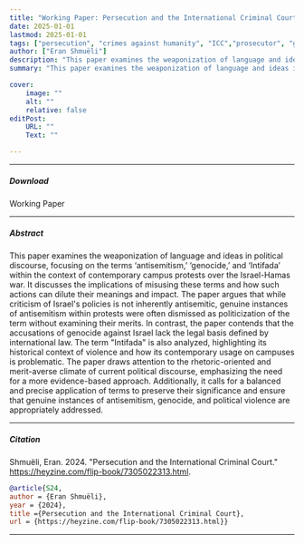 ```yaml
---
title: "Working Paper: Persecution and the International Criminal Court" 
date: 2025-01-01
lastmod: 2025-01-01
tags: ["persecution", "crimes against humanity", "ICC","prosecutor", "genocide", "war crimes", "IMT"]
author: ["Eran Shmuëli"]
description: "This paper examines the weaponization of language and ideas in political discourse. Published in the The Buchmannist, 2024." 
summary: "This paper examines the weaponization of language and ideas in political discourse, focusing on the terms ‘antisemitism,’ ‘genocide,’ and ‘Intifada’ within the context of contemporary campus protests over the Israel-Hamas war."

cover:
    image: ""
    alt: ""
    relative: false
editPost:
    URL: ""
    Text: ""

---
```


---


<!--![Cover](cover3.png)-->
<!--<iframe allowfullscreen="allowfullscreen" scrolling="no" class="fp-iframe" style="width: 100%; height: 600px;" src="https://heyzine.com/flip-book/7305022313.html/#page/36"></iframe>-->

##### Download

Working Paper<!--+ [Published Article](https://heyzine.com/flip-book/7305022313.html/#page/36)-->

---

##### Abstract

This paper examines the weaponization of language and ideas in political discourse, focusing on the terms ‘antisemitism,’ ‘genocide,’ and ‘Intifada’ within the context of contemporary campus protests over the Israel-Hamas war. It discusses the implications of misusing these terms and how such actions can dilute their meanings and impact. The paper argues that while criticism of Israel's policies is not inherently antisemitic, genuine instances of antisemitism within protests were often dismissed as politicization of the term without examining their merits. In contrast, the paper contends that the accusations of genocide against Israel lack the legal basis defined by international law. The term "Intifada" is also analyzed, highlighting its historical context of violence and how its contemporary usage on campuses is problematic. The paper draws attention to the rhetoric-oriented and merit-averse climate of current political discourse, emphasizing the need for a more evidence-based approach. Additionally, it calls for a balanced and precise application of terms to preserve their significance and ensure that genuine instances of antisemitism, genocide, and political violence are appropriately addressed. 

---

##### Citation

Shmuëli, Eran. 2024. "Persecution and the International Criminal Court." https://heyzine.com/flip-book/7305022313.html.

```BibTeX
@article{S24,
author = {Eran Shmuëli},
year = {2024},
title ={Persecution and the International Criminal Court},
url = {https://heyzine.com/flip-book/7305022313.html}}

```

---

<!--##### Related material

+ [Article PDF File](buchmanninst-2024.pdf)
+ [Original Paper](the-weaponization-of-everything.pdf)-->

<!--
+ [Working definition of Antisemitism](https://holocaustremembrance.com/resources/working-definition-antisemitism)
+ [UN Doc. A/C.6/SR.78](https://undocs.org/A/C.6/SR.78)
+ [UN Doc. E/447](https://digitallibrary.un.org/record/611058/files/E_447-EN.pdf)
+ [Genocide Convention](https://www.ohchr.org/en/instruments-mechanisms/instruments/convention-prevention-and-punishment-crime-genocide)
+ [_Bosnia and Herzegovina v. Serbia and Montenegro_, Judgment of 26 February 2007](https://icj-cij.org/sites/default/files/case-related/91/091-20070226-JUD-01-00-EN.pdf)-->

